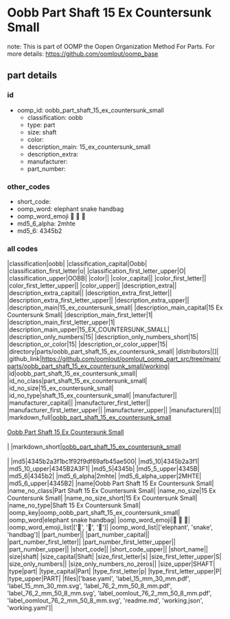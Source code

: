 # Oobb Part Shaft 15 Ex Countersunk Small  

note: This is part of OOMP the Oopen Organization Method For Parts. For more details: https://github.com/oomlout/oomp_base

##  part details





### id
* oomp_id: oobb_part_shaft_15_ex_countersunk_small
  * classification: oobb
  * type: part
  * size: shaft
  * color: 
  * description_main: 15_ex_countersunk_small
  * description_extra: 
  * manufacturer: 
  * part_number: 

### other_codes
* short_code: 
* oomp_word: elephant snake handbag
* oomp_word_emoji :elephant: :snake: :handbag:
* md5_6_alpha: 2mhte
* md5_6: 4345b2

### all codes 
|classification|oobb|
|classification_capital|Oobb|
|classification_first_letter|o|
|classification_first_letter_upper|O|
|classification_upper|OOBB|
|color||
|color_capital||
|color_first_letter||
|color_first_letter_upper||
|color_upper||
|description_extra||
|description_extra_capital||
|description_extra_first_letter||
|description_extra_first_letter_upper||
|description_extra_upper||
|description_main|15_ex_countersunk_small|
|description_main_capital|15 Ex Countersunk Small|
|description_main_first_letter|1|
|description_main_first_letter_upper|1|
|description_main_upper|15_EX_COUNTERSUNK_SMALL|
|description_only_numbers|15|
|description_only_numbers_short|15|
|description_or_color|15|
|description_or_color_upper|15|
|directory|parts/oobb_part_shaft_15_ex_countersunk_small|
|distributors|[]|
|github_link|https://github.com/oomlout/oomlout_oomp_part_src/tree/main/parts/oobb_part_shaft_15_ex_countersunk_small/working|
|id|oobb_part_shaft_15_ex_countersunk_small|
|id_no_class|part_shaft_15_ex_countersunk_small|
|id_no_size|15_ex_countersunk_small|
|id_no_type|shaft_15_ex_countersunk_small|
|manufacturer||
|manufacturer_capital||
|manufacturer_first_letter||
|manufacturer_first_letter_upper||
|manufacturer_upper||
|manufacturers|[]|
|markdown_full|[oobb_part_shaft_15_ex_countersunk_small](https://github.com/oomlout/oomlout_oomp_part_src/tree/main/parts/oobb_part_shaft_15_ex_countersunk_small/working)<br>[](https://github.com/oomlout/oomlout_oomp_part_src/tree/main/parts/oobb_part_shaft_15_ex_countersunk_small/working)<br>[Oobb Part Shaft 15 Ex Countersunk Small](https://github.com/oomlout/oomlout_oomp_part_src/tree/main/parts/oobb_part_shaft_15_ex_countersunk_small/working)<br><br>|
|markdown_short|[oobb_part_shaft_15_ex_countersunk_small](https://github.com/oomlout/oomlout_oomp_part_src/tree/main/parts/oobb_part_shaft_15_ex_countersunk_small/working)<br><br>|
|md5|4345b2a3f1bc1f92f9df69afb45ae500|
|md5_10|4345b2a3f1|
|md5_10_upper|4345B2A3F1|
|md5_5|4345b|
|md5_5_upper|4345B|
|md5_6|4345b2|
|md5_6_alpha|2mhte|
|md5_6_alpha_upper|2MHTE|
|md5_6_upper|4345B2|
|name|Oobb Part Shaft 15 Ex Countersunk Small|
|name_no_class|Part Shaft 15 Ex Countersunk Small|
|name_no_size|15 Ex Countersunk Small|
|name_no_size_short|15 Ex Countersunk Small|
|name_no_type|Shaft 15 Ex Countersunk Small|
|oomp_key|oomp_oobb_part_shaft_15_ex_countersunk_small|
|oomp_word|elephant snake handbag|
|oomp_word_emoji|:elephant: :snake: :handbag:|
|oomp_word_emoji_list|[':elephant:', ':snake:', ':handbag:']|
|oomp_word_list|['elephant', 'snake', 'handbag']|
|part_number||
|part_number_capital||
|part_number_first_letter||
|part_number_first_letter_upper||
|part_number_upper||
|short_code||
|short_code_upper||
|short_name||
|size|shaft|
|size_capital|Shaft|
|size_first_letter|s|
|size_first_letter_upper|S|
|size_only_numbers||
|size_only_numbers_no_zeros||
|size_upper|SHAFT|
|type|part|
|type_capital|Part|
|type_first_letter|p|
|type_first_letter_upper|P|
|type_upper|PART|
|files|['base.yaml', 'label_15_mm_30_mm.pdf', 'label_15_mm_30_mm.svg', 'label_76_2_mm_50_8_mm.pdf', 'label_76_2_mm_50_8_mm.svg', 'label_oomlout_76_2_mm_50_8_mm.pdf', 'label_oomlout_76_2_mm_50_8_mm.svg', 'readme.md', 'working.json', 'working.yaml']|
